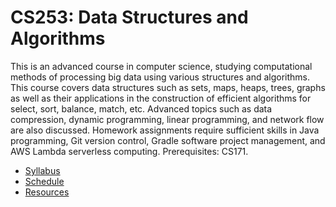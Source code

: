 # CS253: Data Structures and Algorithms

This is an advanced course in computer science, studying computational methods of processing big data using various structures and algorithms. This course covers data structures such as sets, maps, heaps, trees, graphs as well as their applications in the construction of efficient algorithms for select, sort, balance, match, etc. Advanced topics such as data compression, dynamic programming, linear programming, and network flow are also discussed. Homework assignments require sufficient skills in Java programming, Git version control, Gradle software project management, and AWS Lambda serverless computing. Prerequisites: CS171.

* [Syllabus](doc/syllabus.md)
* [Schedule](doc/schedule.md)
* [Resources](doc/resources.md)